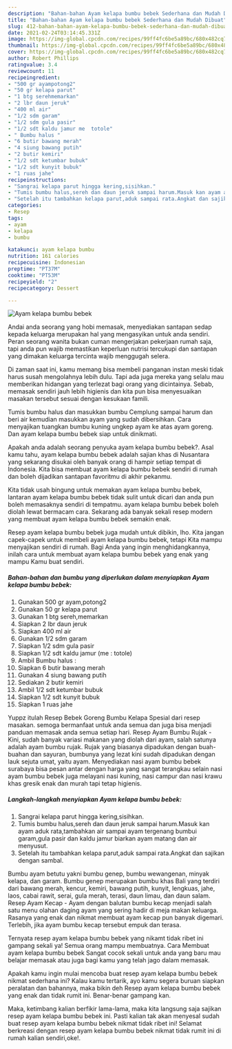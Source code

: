```yaml
---
description: "Bahan-bahan Ayam kelapa bumbu bebek Sederhana dan Mudah Dibuat"
title: "Bahan-bahan Ayam kelapa bumbu bebek Sederhana dan Mudah Dibuat"
slug: 412-bahan-bahan-ayam-kelapa-bumbu-bebek-sederhana-dan-mudah-dibuat
date: 2021-02-24T03:14:45.331Z
image: https://img-global.cpcdn.com/recipes/99ff4fc6be5a89bc/680x482cq70/ayam-kelapa-bumbu-bebek-foto-resep-utama.jpg
thumbnail: https://img-global.cpcdn.com/recipes/99ff4fc6be5a89bc/680x482cq70/ayam-kelapa-bumbu-bebek-foto-resep-utama.jpg
cover: https://img-global.cpcdn.com/recipes/99ff4fc6be5a89bc/680x482cq70/ayam-kelapa-bumbu-bebek-foto-resep-utama.jpg
author: Robert Phillips
ratingvalue: 3.4
reviewcount: 11
recipeingredient:
- "500 gr ayampotong2"
- "50 gr kelapa parut"
- "1 btg serehmemarkan"
- "2 lbr daun jeruk"
- "400 ml air"
- "1/2 sdm garam"
- "1/2 sdm gula pasir"
- "1/2 sdt kaldu jamur me  totole"
- " Bumbu halus "
- "6 butir bawang merah"
- "4 siung bawang putih"
- "2 butir kemiri"
- "1/2 sdt ketumbar bubuk"
- "1/2 sdt kunyit bubuk"
- "1 ruas jahe"
recipeinstructions:
- "Sangrai kelapa parut hingga kering,sisihkan."
- "Tumis bumbu halus,sereh dan daun jeruk sampai harum.Masuk kan ayam aduk rata,tambahkan air sampai ayam tergenang bumbui garam,gula pasir dan kaldu jamur biarkan ayam matang dan air menyusut."
- "Setelah itu tambahkan kelapa parut,aduk sampai rata.Angkat dan sajikan dengan sambal."
categories:
- Resep
tags:
- ayam
- kelapa
- bumbu

katakunci: ayam kelapa bumbu 
nutrition: 161 calories
recipecuisine: Indonesian
preptime: "PT37M"
cooktime: "PT53M"
recipeyield: "2"
recipecategory: Dessert

---
```



![Ayam kelapa bumbu bebek](https://img-global.cpcdn.com/recipes/99ff4fc6be5a89bc/680x482cq70/ayam-kelapa-bumbu-bebek-foto-resep-utama.jpg)

Andai anda seorang yang hobi memasak, menyediakan santapan sedap kepada keluarga merupakan hal yang mengasyikan untuk anda sendiri. Peran seorang  wanita bukan cuman mengerjakan pekerjaan rumah saja, tapi anda pun wajib memastikan keperluan nutrisi tercukupi dan santapan yang dimakan keluarga tercinta wajib menggugah selera.

Di zaman  saat ini, kamu memang bisa membeli panganan instan meski tidak harus susah mengolahnya lebih dulu. Tapi ada juga mereka yang selalu mau memberikan hidangan yang terlezat bagi orang yang dicintainya. Sebab, memasak sendiri jauh lebih higienis dan kita pun bisa menyesuaikan masakan tersebut sesuai dengan kesukaan famili. 

Tumis bumbu halus dan masukkan bumbu Cemplung sampai harum dan beri air kemudian masukkan ayam yang sudah dibersihkan. Cara menyajikan tuangkan bumbu kuning ungkep ayam ke atas ayam goreng. Dan ayam kelapa bumbu bebek siap untuk dinikmati.

Apakah anda adalah seorang penyuka ayam kelapa bumbu bebek?. Asal kamu tahu, ayam kelapa bumbu bebek adalah sajian khas di Nusantara yang sekarang disukai oleh banyak orang di hampir setiap tempat di Indonesia. Kita bisa membuat ayam kelapa bumbu bebek sendiri di rumah dan boleh dijadikan santapan favoritmu di akhir pekanmu.

Kita tidak usah bingung untuk memakan ayam kelapa bumbu bebek, lantaran ayam kelapa bumbu bebek tidak sulit untuk dicari dan anda pun boleh memasaknya sendiri di tempatmu. ayam kelapa bumbu bebek boleh diolah lewat bermacam cara. Sekarang ada banyak sekali resep modern yang membuat ayam kelapa bumbu bebek semakin enak.

Resep ayam kelapa bumbu bebek juga mudah untuk dibikin, lho. Kita jangan capek-capek untuk membeli ayam kelapa bumbu bebek, tetapi Kita mampu menyajikan sendiri di rumah. Bagi Anda yang ingin menghidangkannya, inilah cara untuk membuat ayam kelapa bumbu bebek yang enak yang mampu Kamu buat sendiri.

<!--inarticleads1-->

##### Bahan-bahan dan bumbu yang diperlukan dalam menyiapkan Ayam kelapa bumbu bebek:

1. Gunakan 500 gr ayam,potong2
1. Gunakan 50 gr kelapa parut
1. Gunakan 1 btg sereh,memarkan
1. Siapkan 2 lbr daun jeruk
1. Siapkan 400 ml air
1. Gunakan 1/2 sdm garam
1. Siapkan 1/2 sdm gula pasir
1. Siapkan 1/2 sdt kaldu jamur (me : totole)
1. Ambil  Bumbu halus :
1. Siapkan 6 butir bawang merah
1. Gunakan 4 siung bawang putih
1. Sediakan 2 butir kemiri
1. Ambil 1/2 sdt ketumbar bubuk
1. Siapkan 1/2 sdt kunyit bubuk
1. Siapkan 1 ruas jahe


Yuppz itulah Resep Bebek Goreng Bumbu Kelapa Spesial dari resep masakan. semoga bermanfaat untuk anda semua dan juga bisa menjadi panduan memasak anda semua setiap hari. Resep Ayam Bumbu Rujak - Kini, sudah banyak variasi makanan yang diolah dari ayam, salah satunya adalah ayam bumbu rujak. Rujak yang biasanya dipadukan dengan buah-buahan dan sayuran, bumbunya yang lezat kini sudah dipadukan dengan lauk sejuta umat, yaitu ayam. Menyediakan nasi ayam bumbu bebek surabaya bisa pesan antar dengan harga yang sangat terangkau selain nasi ayam bumbu bebek juga melayani nasi kuning, nasi campur dan nasi krawu khas gresik enak dan murah tapi tetap higienis. 

<!--inarticleads2-->

##### Langkah-langkah menyiapkan Ayam kelapa bumbu bebek:

1. Sangrai kelapa parut hingga kering,sisihkan.
1. Tumis bumbu halus,sereh dan daun jeruk sampai harum.Masuk kan ayam aduk rata,tambahkan air sampai ayam tergenang bumbui garam,gula pasir dan kaldu jamur biarkan ayam matang dan air menyusut.
1. Setelah itu tambahkan kelapa parut,aduk sampai rata.Angkat dan sajikan dengan sambal.


Bumbu ayam betutu yakni bumbu genep, bumbu wewangenan, minyak kelapa, dan garam. Bumbu genep merupakan bumbu khas Bali yang terdiri dari bawang merah, kencur, kemiri, bawang putih, kunyit, lengkuas, jahe, laos, cabai rawit, serai, gula merah, terasi, daun limau, dan daun salam. Resep Ayam Kecap - Ayam dengan balutan bumbu kecap menjadi salah satu menu olahan daging ayam yang sering hadir di meja makan keluarga. Rasanya yang enak dan nikmat membuat ayam kecap pun banyak digemari. Terlebih, jika ayam bumbu kecap tersebut empuk dan terasa. 

Ternyata resep ayam kelapa bumbu bebek yang nikamt tidak ribet ini gampang sekali ya! Semua orang mampu membuatnya. Cara Membuat ayam kelapa bumbu bebek Sangat cocok sekali untuk anda yang baru mau belajar memasak atau juga bagi kamu yang telah jago dalam memasak.

Apakah kamu ingin mulai mencoba buat resep ayam kelapa bumbu bebek nikmat sederhana ini? Kalau kamu tertarik, ayo kamu segera buruan siapkan peralatan dan bahannya, maka bikin deh Resep ayam kelapa bumbu bebek yang enak dan tidak rumit ini. Benar-benar gampang kan. 

Maka, ketimbang kalian berfikir lama-lama, maka kita langsung saja sajikan resep ayam kelapa bumbu bebek ini. Pasti kalian tak akan menyesal sudah buat resep ayam kelapa bumbu bebek nikmat tidak ribet ini! Selamat berkreasi dengan resep ayam kelapa bumbu bebek nikmat tidak rumit ini di rumah kalian sendiri,oke!.

